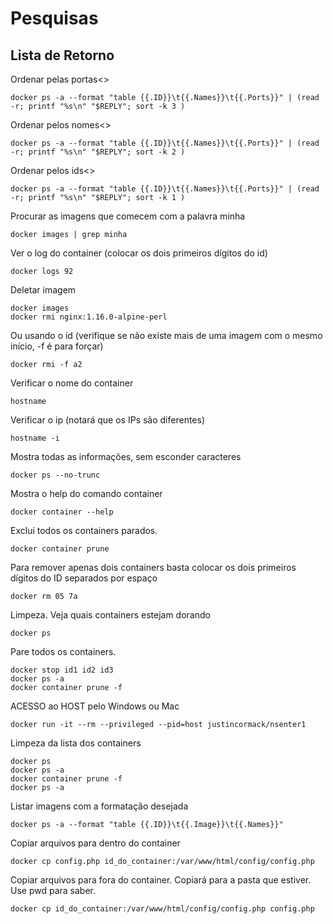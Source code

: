 # Pesquisas
## Lista de Retorno
Ordenar pelas portas<>
```
docker ps -a --format "table {{.ID}}\t{{.Names}}\t{{.Ports}}" | (read -r; printf "%s\n" "$REPLY"; sort -k 3 )
```
Ordenar pelos nomes<>
```
docker ps -a --format "table {{.ID}}\t{{.Names}}\t{{.Ports}}" | (read -r; printf "%s\n" "$REPLY"; sort -k 2 )
```
Ordenar pelos ids<>
```
docker ps -a --format "table {{.ID}}\t{{.Names}}\t{{.Ports}}" | (read -r; printf "%s\n" "$REPLY"; sort -k 1 )
```

Procurar as imagens que comecem com a palavra minha<br>
```
docker images | grep minha
```

Ver o log do container (colocar os dois primeiros dígitos do id)<br>
```
docker logs 92
```

Deletar imagem<br>
```
docker images
docker rmi nginx:1.16.0-alpine-perl
```

Ou usando o id (verifique se não existe mais de uma imagem com o mesmo início, -f é para forçar)<br>
```
docker rmi -f a2
```

Verificar o nome do container<br>
```
hostname
```

Verificar o ip (notará que os IPs são diferentes)<br>
```
hostname -i
```

Mostra todas as informações, sem esconder caracteres<br>
```
docker ps --no-trunc
```


Mostra o help do comando container<br>
```
docker container --help
```

Exclui todos os containers parados.<br>
```
docker container prune
```

Para remover apenas dois containers basta colocar os dois primeiros dígitos do ID separados por espaço<br>
```
docker rm 05 7a
```

Limpeza. Veja quais containers estejam dorando<br>
```
docker ps
```

Pare todos os containers.<br>
```
docker stop id1 id2 id3
docker ps -a
docker container prune -f
```

ACESSO ao HOST pelo Windows ou Mac<br>
```
docker run -it --rm --privileged --pid=host justincormack/nsenter1
```

Limpeza da lista dos containers<br>
```
docker ps
docker ps -a
docker container prune -f
docker ps -a
```

Listar imagens com a formatação desejada<br>
```
docker ps -a --format "table {{.ID}}\t{{.Image}}\t{{.Names}}"
```

Copiar arquivos para dentro do container<br>
```
docker cp config.php id_do_container:/var/www/html/config/config.php
```

Copiar arquivos para fora do container. Copiará para a pasta que estiver. Use pwd para saber.<br>
```
docker cp id_do_container:/var/www/html/config/config.php config.php
```
